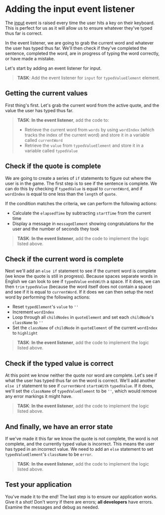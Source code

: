 # Adding the input event listener

The [input](https://developer.mozilla.org/docs/Web/API/HTMLElement/input_event) event is raised every time the user hits a key on their keyboard. This is perfect for us as it will allow us to ensure whatever they've typed thus far is correct.

In the event listener, we are going to grab the current word and whatever the user has typed thus far. We'll then check if they've completed the sentence, completed the word, are in progress of typing the word correctly, or have made a mistake.

Let's start by adding an event listener for input.

> **TASK**: Add the event listener for `input` for `typedValueElement` element.

## Getting the current values

First thing's first. Let's grab the current word from the active quote, and the value the user has typed thus far.

> **TASK**: **In the event listener**, add the code to:
>
> - Retrieve the current word from `words` by using `wordIndex` (which tracks the index of the current word) and store it in a variable called `currentWord`
> - Retrieve the `value` from `typedValueElement` and store it in a variable called `typedValue`

## Check if the quote is complete

We are going to create a series of `if` statements to figure out where the user is in the game. The first step is to see if the sentence is complete. We can do this by checking if `typedValue` is equal to `currentWord`, and if `wordIndex` is equal to one less than the `length` of `quote`.

If the condition matches the criteria, we can perform the following actions:

- Calculate the `elapsedTime` by subtracting `startTime` from the current time
- Display a message in `messageElement` showing congratulations for the user and the number of seconds they took

> **TASK**: **In the event listener**, add the code to implement the logic listed above.

## Check if the current word is complete

Next we'll add an `else if` statement to see if the current word is complete (we know the quote is still in progress). Because spaces separate words in English we can look to see if `typedValue` `endsWith` a space. If it does, we can then `trim` `typedValue` (because the word itself does not contain a space) and see if it is equal to `currentWord`. If it does we can then setup the next word by performing the following actions:

- Reset `typedElement`'s `value` to `''`
- Increment `wordIndex`
- Loop through all `childNodes` in `quoteElement` and set each `childNode`'s `className` to `''`
- Set the `className` of `childNode` in `quoteElement` of the current `wordIndex` to `highlight`

> **TASK**: **In the event listener**, add the code to implement the logic listed above.

## Check if the typed value is correct

At this point we know neither the quote nor word are complete. Let's see if what the user has typed thus far on the word is correct. We'll add another `else if` statement to see if `currentWord` `startsWith` `typedValue`. If it does, we'll set the `className` of `typedValueElement` to be `''`, which would remove any error markings it might have.

> **TASK**: **In the event listener**, add the code to implement the logic listed above.

## And finally, we have an error state

If we've made it this far we know the quote is not complete, the word is not complete, and the currently typed value is incorrect. This means the user has typed in an incorrect value. We need to add an `else` statement to set `typedValueElement`'s `className` to be `error`.

> **TASK**: **In the event listener**, add the code to implement the logic listed above.

## Test your application

You've made it to the end! The last step is to ensure our application works. Give it a shot! Don't worry if there are errors; **all developers** have errors. Examine the messages and debug as needed.
